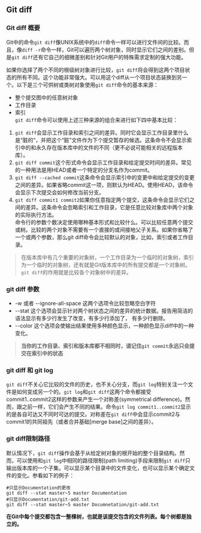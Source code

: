 ## Git diff

### Git diff 概要
Git中的命令`git diff`像UNIX系统中的`diff`命令一样可以进行文件间的比较。而且，像`diff -r`命令一样，Git可以遍历两个树对象，同时显示它们之间的差别。但是`git diff`还有它自己的细微差别和针对Git用户的特殊需求定制的强大功能。

如果你选择了两个不同的根级树对象进行比较，`git diff`将会得到这两个项目状态的所有不同。这个功能非常强大。可以用这个diff从一个项目状态装换到另一个。以下是三个可供树或类树对象使用`git diff`命令的基本来源：
* 整个提交图中的任意树对象
* 工作目录
* 索引  
`git diff`命令可以使用上述三种来源的组合来进行如下四中基本比较：
1. `git diff`会显示工作目录和索引之间的差异。同时它会显示工作目录里什么是“脏的”，并把这个“脏”文件作为下个提交暂存的候选。这条命令不会显示索引中的和永久存在版本库中的文件的不同（更不必说可能相关的远程版本库）。
2. `git diff commit`这个形式命令会显示工作目录和给定提交时间的差异。常见的一种用法是用HEAD或者一个特定的分支名作为commit。
3. `git diff --cached commit`这条命令会显示索引中的变更中和给定提交的变更之间的差异。如果省略commit这一项，则默认为HEAD。使用HEAD，该命令会显示下次提交会如何修改当前分支。
4. `git diff commit1 commit2`如果你任意指定两个提交，这条命令会显示它们之间的差异。这条命令会忽略索引和工作目录，它是任意比较对象库中两个对象的实际执行方法。  
命令行的参数个数决定使用哪种基本形式和比较什么。可以比较任意两个提交或树。比较的两个对象不需要有一个直接的或间接地父子关系。如果你省略了一个或两个参数，那么git diff命令会比较默认的对象，比如，索引或者工作目录。
>在版本库中有几个重要的对象树，一个工作目录为一个临时的对象树，索引为一个临时的对象树，还有就是Git版本库中的所有提交都是一个对象树。`git diff`的作用就是比较各个对象树中的差异。  

### git diff 参数
* -w 或者 --ignore-all-space 这两个选项令比较忽略空白字符
* --stat 这个选项会显示针对两个树状态之间的差异的统计数据。报告用简洁的语法显示有多少行发生了改变，有多少行添加了， 有多少行删除。
* --color 这个选项会使输出结果使用多种颜色显示，一种颜色显示diff中的一种变化。

>**当你的工作目录、索引和版本库都不相同时，请记住`git commit`永远只会提交在索引中的状态**

### git diff 和 git log
`git diff`不关心它比较的文件的历史，也不关心分支，而`git log`特别关注一个文件是如何变成另一个的。`git log`和`git diff`这两个命令都接受commit1..commit2这样的参数来产生一个对称差(symmetrical difference)。然而，跟之前一样，它们会产生不同的结果。命令`git log commit1..commit2`显示的是各自可达又不同时可达的提交。对称差在`git diff`中会显示commit2与commit1的共同祖先（或者合并基础[merge base]之间的差异）。

### git diff限制路径
默认情况下，`git diff`操作会基于从给定树对象的根开始的整个目录结构。然而，可以使用和`git log`中相同的路径限制(path limiting)手段来限制`git diff`只输出版本库的一个子集。可以显示某个目录中的文件变化，也可以显示某个确定文件的变化。参看如下的例子：
```
#只显示Documentation的更改
git diff --stat master~5 master Documentation
#只显示Documentation/git-add.txt
git diff --stat master~5 master Documnetation/git-add.txt
```
**在Git中每个提交都包含一整棵树，也就是该提交包含的文件列表。每个树都是独立的。**
